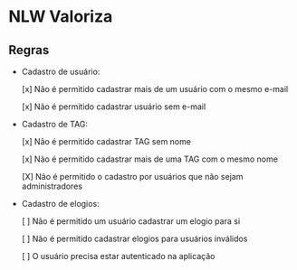 # NLW Valoriza


## Regras

- Cadastro de usuário:
  
  [x] Não é permitido cadastrar mais de um usuário com o mesmo e-mail
  
  [x] Não é permitido cadastrar usuário sem e-mail 


- Cadastro de TAG:

  [x] Não é permitido cadastrar TAG sem nome
  
  [x] Não é permitido cadastrar mais de uma TAG com o mesmo nome 

  [X] Não é permitido o cadastro por usuários que não sejam administradores

- Cadastro de elogios:
  
  [ ] Não é permitido um usuário cadastrar um elogio para si

  [ ] Não é permitido cadastrar elogios para usuários inválidos
  
  [ ] O usuário precisa estar autenticado na aplicação
